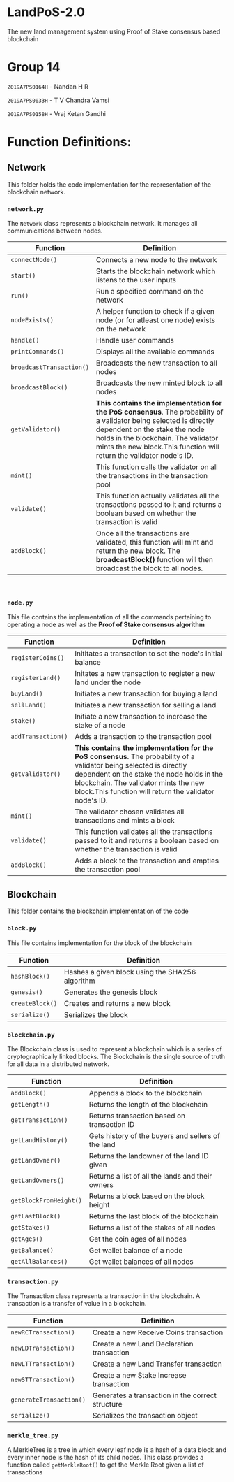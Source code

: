 # LandPoS-2.0
The new land management system using Proof of Stake consensus based blockchain

# Group 14 
`2019A7PS0164H` - Nandan H R
<br>

`2019A7PS0033H` - T V Chandra Vamsi
<br>

`2019A7PS0158H`	- Vraj Ketan Gandhi
<br>

# Function Definitions:

## Network
This folder holds the code implementation for the representation of the blockchain network. 

### `network.py`

The `Network` class represents a blockchain network. It manages all communications between nodes.
<br>

| Function                 | Definition                                                                                                                                                                                                                                                          |
|--------------------------|---------------------------------------------------------------------------------------------------------------------------------------------------------------------------------------------------------------------------------------------------------------------|
| `connectNode()`          | Connects a new node to the network                                                                                                                                                                                                                                  |
| `start()`                | Starts the blockchain network which listens to the user inputs                                                                                                                                                                                                      |
| `run()`                  | Run a specified command on the network                                                                                                                                                                                                                              |
| `nodeExists()`           | A helper function to check if a given node (or for atleast one node) exists on the network                                                                                                                                                                          |
| `handle()`               | Handle user commands                                                                                                                                                                                                                                                |
| `printCommands()`        | Displays all the available commands                                                                                                                                                                                                                                 |
| `broadcastTransaction()` | Broadcasts the new transaction to all nodes                                                                                                                                                                                                                         |
| `broadcastBlock()`       | Broadcasts the new minted block to all nodes                                                                                                                                                                                                                        |
| `getValidator()`         | **This contains the implementation for the PoS consensus**. The probability of a validator being selected is directly dependent on the stake the node holds in the blockchain. The validator mints the new block.This function will return the validator node's ID. |
| `mint()`                 | This function calls the validator on all the transactions in the transaction pool                                                                                                                                                                                   |
| `validate()`             | This function actually validates all the transactions passed to it and returns a boolean based on whether the transaction is valid                                                                                                                                  |
| `addBlock()`             | Once all the transactions are validated, this function will mint and return the new block. The  **broadcastBlock()**  function will then broadcast the block to all nodes.                                                                                          |

<br>

### `node.py`

This file contains the implementation of all the commands pertaining to operating a node as well as the **Proof of Stake consensus algorithm**
<br>

| Function           | Definition                                                                                                                                                                                                                                                          |
|--------------------|---------------------------------------------------------------------------------------------------------------------------------------------------------------------------------------------------------------------------------------------------------------------|
| `registerCoins()`  | Inititates a transaction to set the node's initial balance                                                                                                                                                                                                          |
| `registerLand()`   | Initates a new transaction to register a new land under the node                                                                                                                                                                                                    |
| `buyLand()`        | Initiates a new transaction for buying a land                                                                                                                                                                                                                       |
| `sellLand()`       | Initiates a new transaction for selling a land                                                                                                                                                                                                                      |
| `stake()`          | Initiate a new transaction to increase the stake of a node                                                                                                                                                                                                          |
| `addTransaction()` | Adds a transaction to the transaction pool                                                                                                                                                                                                                          |
| `getValidator()`   | **This contains the implementation for the PoS consensus**. The probability of a validator being selected is directly dependent on the stake the node holds in the blockchain. The validator mints the new block.This function will return the validator node's ID. |
| `mint()`           | The validator chosen validates all transactions and mints a block                                                                                                                                                                                                   |
| `validate()`       | This function validates all the transactions passed to it and returns a boolean based on whether the transaction is valid                                                                                                                                           |
| `addBlock()`       | Adds a block to the transaction and empties the transaction pool                                                                                                                                                                                                    |

## Blockchain
This folder contains the blockchain implementation of the code

### `block.py`

This file contains implementation for the block of the blockchain
<br>

| Function        | Definition                                      |
|-----------------|-------------------------------------------------|
| `hashBlock()`   | Hashes a given block using the SHA256 algorithm |
| `genesis()`     | Generates the genesis block                     |
| `createBlock()` | Creates and returns a new block                 |
| `serialize()`   | Serializes the block                            |

### `blockchain.py`

The Blockchain class is used to represent a blockchain which is a series of cryptographically linked blocks.
The Blockchain is the single source of truth for all data in a distributed network.
<br>

| Function               | Definition                                         |
|------------------------|----------------------------------------------------|
| `addBlock()`           | Appends a block to the blockchain                  |
| `getLength()`          | Returns the length of the blockchain               |
| `getTransaction()`     | Returns transaction based on transaction ID        |
| `getLandHistory()`     | Gets history of the buyers and sellers of the land |
| `getLandOwner()`       | Returns the landowner of the land ID given         |
| `getLandOwners()`      | Returns a list of all the lands and their owners   |
| `getBlockFromHeight()` | Returns a block based on the block height          |
| `getLastBlock()`       | Returns the last block of the blockchain           |
| `getStakes()`          | Returns a list of the stakes of all nodes          |
| `getAges()`            | Get the coin ages of all nodes                     |
| `getBalance()`         | Get wallet balance of a node                       |
| `getAllBalances()`     | Get wallet balances of all nodes                   |

### `transaction.py`
The Transaction class represents a transaction in the blockchain. A transaction is a transfer of value in a blockchain.
<br>

| Function                | Definition                                       |
|-------------------------|--------------------------------------------------|
| `newRCTransaction()`    | Create a new Receive Coins transaction           |
| `newLDTransaction()`    | Create a new Land Declaration transaction        |
| `newLTTransaction()`    | Create a new Land Transfer transaction           |
| `newSTTransaction()`    | Create a new Stake Increase transaction          |
| `generateTransaction()` | Generates a transaction in the correct structure |
| `serialize()`           | Serializes the transaction object                |

### `merkle_tree.py`
A MerkleTree is a tree in which every leaf node is a hash of a data block and every inner node is the hash of its child nodes. This class provides a function called `getMerkleRoot()` to get the Merkle Root given a list of transactions
<br>